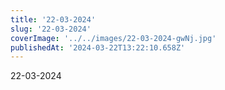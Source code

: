 ```yaml
---
title: '22-03-2024'
slug: '22-03-2024'
coverImage: '../../images/22-03-2024-gwNj.jpg'
publishedAt: '2024-03-22T13:22:10.658Z'
---
```


22-03-2024